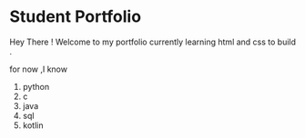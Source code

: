 # Student Portfolio


Hey There ! 
Welcome to my portfolio 
currently learning html and css to build .


for now ,I know 

1. python
1. c
1. java
1. sql
1. kotlin
